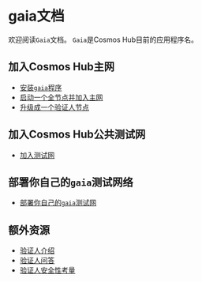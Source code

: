 <!-- markdown-link-check-disable -->
# gaia文档

欢迎阅读`Gaia`文档。 `Gaia`是Cosmos Hub目前的应用程序名。

## 加入Cosmos Hub主网

- [安装`gaia`程序](./gaia-tutorials/installation.md)
- [启动一个全节点并加入主网](./gaia-tutorials/join-mainnet.md)
- [升级成一个验证人节点](./validators/validator-setup.md)

## 加入Cosmos Hub公共测试网

- [加入测试网](./gaia-tutorials/join-testnet.md)

## 部署你自己的`gaia`测试网络

- [部署你自己的`gaia`测试网](./gaia-tutorials/deploy-testnet.md)

## 额外资源

- [验证人介绍](./validators/overview.md)
- [验证人问答](./validators/validator-faq.md)
- [验证人安全性考量](./validators/security.md)

<!-- markdown-link-check-enable -->